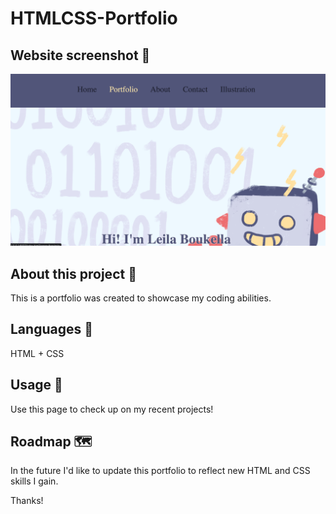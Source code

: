 # HTMLCSS-Portfolio

## Website screenshot 📸

![Portfolio website screenshot](./assets/images/SiteScreenshot.png)

## About this project 🐊

This is a portfolio was created to showcase my coding abilities. 

## Languages 💬
HTML + CSS

## Usage 🐗

Use this page to check up on my recent projects!

## Roadmap 🗺

In the future I'd like to update this portfolio to reflect new HTML and CSS skills I gain. 

Thanks!
